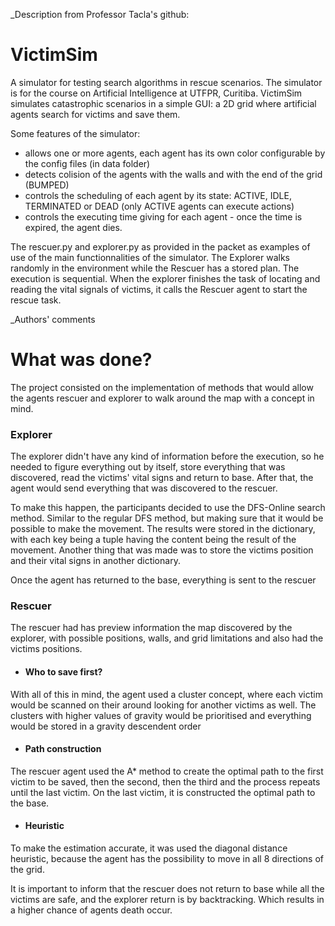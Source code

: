 _Description from Professor Tacla's github:

# VictimSim
A simulator for testing search algorithms in rescue scenarios.
The simulator is for the course on Artificial Intelligence at UTFPR, Curitiba.
VictimSim simulates catastrophic scenarios in a simple GUI: a 2D grid where artificial agents search for victims and save them.

Some features of the simulator:
- allows one or more agents, each agent has its own color configurable by the config files (in data folder)
- detects colision of the agents with the walls and with the end of the grid (BUMPED)
- controls the scheduling of each agent by its state: ACTIVE, IDLE, TERMINATED or DEAD (only ACTIVE agents can execute actions)
- controls the executing time giving for each agent - once the time is expired, the agent dies.

The rescuer.py and explorer.py as provided in the packet as examples of use of the  main functionnalities of the simulator.
The Explorer walks randomly in the environment while the Rescuer has a stored plan. The execution is sequential. 
When the explorer finishes the task of locating and reading the vital signals of victims, it calls the Rescuer agent to start
the rescue task.

_Authors' comments

# What was done?

The project consisted on the implementation of methods that would allow the agents rescuer and explorer to walk around the map with
a concept in mind.

### Explorer

The explorer didn't have any kind of information before the execution, so he needed to figure everything out by itself, store
everything that was discovered, read the victims' vital signs and return to base. After that, the agent would send everything that
was discovered to the rescuer.

To make this happen, the participants decided to use the DFS-Online search method. Similar to the regular DFS method, but making
sure that it would be possible to make the movement. The results were stored in the dictionary, with each key being a tuple
having the content being the result of the movement. Another thing that was made was to store the victims position and their
vital signs
in another dictionary. 

Once the agent has returned to the base, everything is sent to the rescuer


### Rescuer

The rescuer had has preview information the map discovered by the explorer, with possible positions, walls, and grid limitations
and also had the victims positions.

- #### Who to save first?
With all of this in mind, the agent used a cluster concept, where each victim would be scanned on their around looking for
another victims as well. The clusters with higher values of gravity would be prioritised and everything would be stored in a
gravity descendent order

- #### Path construction
The rescuer agent used the A* method to create the optimal path to the first victim to be saved, then the second, then the third
and the process repeats until the last victim. On the last victim, it is constructed the optimal path to the base.

- #### Heuristic
To make the estimation accurate, it was used the diagonal distance heuristic, because the agent has the possibility to move in
all 8 directions of the grid.


It is important to inform that the rescuer does not return to base while all the victims are safe, and the explorer return is 
by backtracking. Which results in a higher chance of agents death occur.
